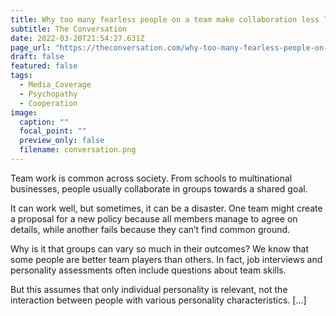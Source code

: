 ```yaml
---
title: Why too many fearless people on a team make collaboration less likely
subtitle: The Conversation
date: 2022-03-20T21:54:27.631Z
page_url: "https://theconversation.com/why-too-many-fearless-people-on-a-team-make-collaboration-less-likely-115904"
draft: false
featured: false
tags:
  - Media_Coverage
  - Psychopathy
  - Cooperation
image:
  caption: ""
  focal_point: ""
  preview_only: false
  filename: conversation.png
---
```

Team work is common across society. From schools to multinational businesses, people usually collaborate in groups towards a shared goal.

It can work well, but sometimes, it can be a disaster. One team might create a proposal for a new policy because all members manage to agree on details, while another fails because they can’t find common ground.

Why is it that groups can vary so much in their outcomes? We know that some people are better team players than others. In fact, job interviews and personality assessments often include questions about team skills.

But this assumes that only individual personality is relevant, not the interaction between people with various personality characteristics. \[...]
